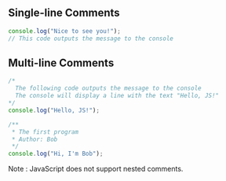 ## Single-line Comments

```javascript
console.log("Nice to see you!");
// This code outputs the message to the console
```

## Multi-line Comments

```javascript
/*  
  The following code outputs the message to the console
  The console will display a line with the text "Hello, JS!"
*/
console.log("Hello, JS!");
```

```javascript
/**
 * The first program
 * Author: Bob
 */
console.log("Hi, I'm Bob");
```

Note : JavaScript does not support nested comments.
